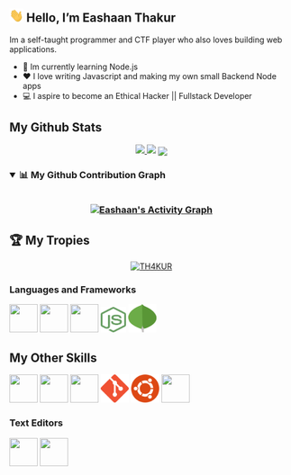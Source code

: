 ## <img src="https://raw.githubusercontent.com/ABSphreak/ABSphreak/master/gifs/Hi.gif" width="25" /> Hello, I’m Eashaan Thakur
Im a self-taught programmer and CTF player who also loves building web applications.
- 🌱 Im currently learning Node.js
- ❤️ I love writing Javascript and making my own small Backend Node apps
- 💻 I aspire to become an Ethical Hacker || Fullstack Developer

## My Github Stats
<p align="center">
<a href="https://github.com/TH4KUR" ><img src="https://github-readme-stats.vercel.app/api/top-langs/?username=TH4KUR&layout=compact&theme=omni&langs_count=8&hide_border=true" width="40.9%"/> </a>
<a href="https://github.com/TH4KUR" ><img width="56.9%" src="http://github-readme-stats.vercel.app/api?username=TH4KUR&show_icons=true&theme=omni&hide_border=true&include_all_commits=true&count_private=true"  /></a>
  <a href="https://github.com/TH4KUR" ><img align="center" width="55%" src="http://github-readme-streak-stats.herokuapp.com?user=TH4KUR&theme=omni&hide_border=true" /></a>

</p>

### <details open><summary><b>📊 My Github Contribution Graph</b></summary><br><p align="center"><a href="#"><img alt="Eashaan's Activity Graph" src="https://activity-graph.herokuapp.com/graph?username=TH4KUR&theme=github" /></a></p>
</details>




## 🏆 My Tropies
<p align="center">
  <a href="https://github.com/TH4KUR">
  <img width="97.8%" src="https://github-profile-trophy.vercel.app/?username=TH4KUR&theme=discord&column=6argin-w=5&no-frame=true" alt="TH4KUR">
  </a>
</p>

### Languages and Frameworks
<code><img src="https://raw.githubusercontent.com/yurijserrano/Github-Profile-Readme-Logos/master/others/html.svg" width="50" height="50"></code>
<code><img src="https://raw.githubusercontent.com/yurijserrano/Github-Profile-Readme-Logos/master/others/css.svg" width="50" height="50"></code>
<code><img src="https://raw.githubusercontent.com/yurijserrano/Github-Profile-Readme-Logos/master/programming%20languages/javascript.svg" width="50" height="50"></code>
<code><img src="https://raw.githubusercontent.com/TH4KUR/TH4KUR/main/assets/node-js.svg" width="45" height="45"></code>
<code><img src="https://raw.githubusercontent.com/TH4KUR/TH4KUR/main/assets/mongodb.svg" width="50" height="50"></code>

## My Other Skills
<code><img src="https://raw.githubusercontent.com/yurijserrano/Github-Profile-Readme-Logos/master/programming%20languages/bash.svg" width="50" height="50"></code>
<code><img src="https://raw.githubusercontent.com/yurijserrano/Github-Profile-Readme-Logos/master/cloud/heroku.svg" width="50" height="50"></code>
<code><img src="https://raw.githubusercontent.com/yurijserrano/Github-Profile-Readme-Logos/master/others/npm.svg" width="50" height="50"></code>
<code><img src="https://raw.githubusercontent.com/TH4KUR/TH4KUR/main/assets/git.svg" width="50" height="50"></code>
<code><img src="https://raw.githubusercontent.com/TH4KUR/TH4KUR/main/assets/ubuntu.png" width="50" height="50"></code>
<code><img src="https://raw.githubusercontent.com/yurijserrano/Github-Profile-Readme-Logos/master/programming%20languages/python.svg" width="50" height="50"></code>

### Text Editors 
<code><img src="https://raw.githubusercontent.com/yurijserrano/Github-Profile-Readme-Logos/master/text%20editors/sublime.svg" width="50" height="50"></code>
<code><img src="https://raw.githubusercontent.com/yurijserrano/Github-Profile-Readme-Logos/master/text%20editors/vscode.svg" width="50" height="50"></code>

<!---
TH4KUR/TH4KUR is a ✨ special ✨ repository because its `README.md` (this file) appears on your GitHub profile.
You can click the Preview link to take a look at your changes.
--->
